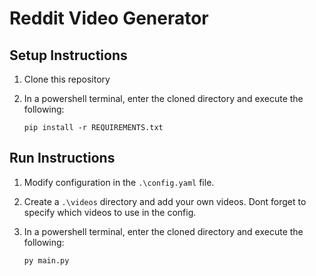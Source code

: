# Reddit Video Generator

## Setup Instructions

1. Clone this repository
2. In a powershell terminal, enter the cloned directory and execute the following:

   `pip install -r REQUIREMENTS.txt`

## Run Instructions

1. Modify configuration in the `.\config.yaml` file.
2. Create a `.\videos` directory and add your own videos. Dont forget to specify which videos to use in the config.
3. In a powershell terminal, enter the cloned directory and execute the following:

   `py main.py`
